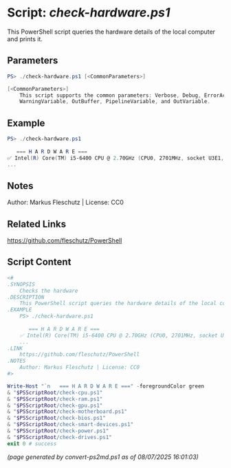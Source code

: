 Script: *check-hardware.ps1*
========================

This PowerShell script queries the hardware details of the local computer and prints it.

Parameters
----------
```powershell
PS> ./check-hardware.ps1 [<CommonParameters>]

[<CommonParameters>]
    This script supports the common parameters: Verbose, Debug, ErrorAction, ErrorVariable, WarningAction, 
    WarningVariable, OutBuffer, PipelineVariable, and OutVariable.
```

Example
-------
```powershell
PS> ./check-hardware.ps1
 
   === H A R D W A R E ===
✅ Intel(R) Core(TM) i5-6400 CPU @ 2.70GHz (CPU0, 2701MHz, socket U3E1, 30.1°C)
...

```

Notes
-----
Author: Markus Fleschutz | License: CC0

Related Links
-------------
https://github.com/fleschutz/PowerShell

Script Content
--------------
```powershell
<#
.SYNOPSIS
	Checks the hardware
.DESCRIPTION
	This PowerShell script queries the hardware details of the local computer and prints it.
.EXAMPLE
	PS> ./check-hardware.ps1
  
	   === H A R D W A R E ===
	✅ Intel(R) Core(TM) i5-6400 CPU @ 2.70GHz (CPU0, 2701MHz, socket U3E1, 30.1°C)
	...
.LINK
	https://github.com/fleschutz/PowerShell
.NOTES
	Author: Markus Fleschutz | License: CC0
#>

Write-Host "`n   === H A R D W A R E ===" -foregroundColor green
& "$PSScriptRoot/check-cpu.ps1"
& "$PSScriptRoot/check-ram.ps1"
& "$PSScriptRoot/check-gpu.ps1"
& "$PSScriptRoot/check-motherboard.ps1"
& "$PSScriptRoot/check-bios.ps1"
& "$PSScriptRoot/check-smart-devices.ps1"
& "$PSScriptRoot/check-power.ps1"
& "$PSScriptRoot/check-drives.ps1"
exit 0 # success
```

*(page generated by convert-ps2md.ps1 as of 08/07/2025 16:01:03)*
